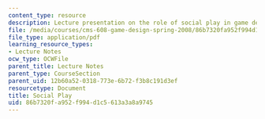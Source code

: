 ```yaml
---
content_type: resource
description: Lecture presentation on the role of social play in game design.
file: /media/courses/cms-608-game-design-spring-2008/86b7320fa952f994d1c5613a3a8a9745_MITCMS_608s08_lec29.pdf
file_type: application/pdf
learning_resource_types:
- Lecture Notes
ocw_type: OCWFile
parent_title: Lecture Notes
parent_type: CourseSection
parent_uid: 12b60a52-0318-773e-6b72-f3b8c191d3ef
resourcetype: Document
title: Social Play
uid: 86b7320f-a952-f994-d1c5-613a3a8a9745
---
```

